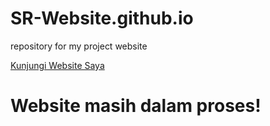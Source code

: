 # SR-Website.github.io
repository for my project website

[Kunjungi Website Saya](https://idadanuartha.github.io/SR-Website.github.io/landingPage.html)

# Website masih dalam proses!
